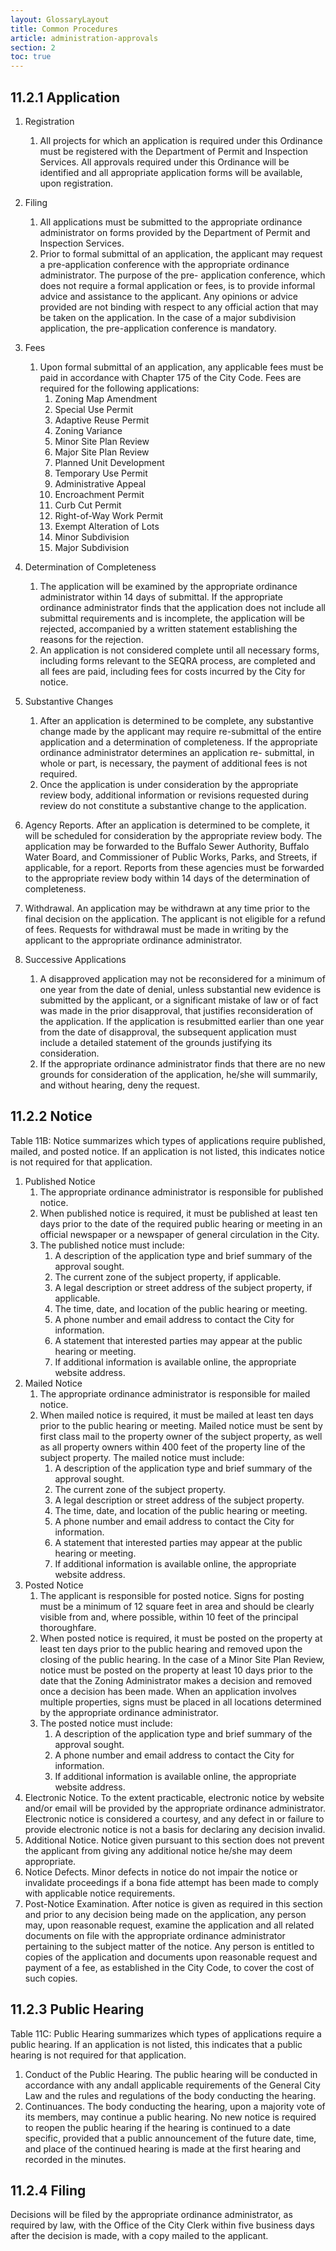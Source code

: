 ```yaml
---
layout: GlossaryLayout
title: Common Procedures
article: administration-approvals
section: 2
toc: true
---
```


## 11.2.1 Application

1. Registration
   1. All projects for which an application is required under this Ordinance must be registered with the Department of Permit and Inspection Services. All approvals required under this Ordinance will be identified and all appropriate application forms will be available, upon registration.
2. Filing
   1. All applications must be submitted to the appropriate ordinance administrator on forms provided by the Department of Permit and Inspection Services.
   2. Prior to formal submittal of an application, the applicant may request a pre-application conference with the appropriate ordinance administrator. The purpose of the pre- application conference, which does not require a formal application or fees, is to provide informal advice and assistance to the applicant. Any opinions or advice provided are not binding with respect to any official action that may be taken on the application. In the case of a major subdivision application, the pre-application conference is mandatory.
3. Fees

   1. Upon formal submittal of an application, any applicable fees must be paid in accordance with Chapter 175 of the City Code. Fees are required for the following applications:
      1. Zoning Map Amendment
      2. Special Use Permit
      3. Adaptive Reuse Permit
      4. Zoning Variance
      5. Minor Site Plan Review
      6. Major Site Plan Review
      7. Planned Unit Development
      8. Temporary Use Permit
      9. Administrative Appeal
      10. Encroachment Permit
      11. Curb Cut Permit
      12. Right-of-Way Work Permit
      13. Exempt Alteration of Lots
      14. Minor Subdivision
      15. Major Subdivision

4. Determination of Completeness
   1. The application will be examined by the appropriate ordinance administrator within 14 days of submittal. If the appropriate ordinance administrator finds that the application does not include all submittal requirements and is incomplete, the application will be rejected, accompanied by a written statement establishing the reasons for the rejection.
   2. An application is not considered complete until all necessary forms, including forms relevant to the SEQRA process, are completed and all fees are paid, including fees for costs incurred by the City for notice.
5. Substantive Changes
   1. After an application is determined to be complete, any substantive change made by the applicant may require re-submittal of the entire application and a determination of completeness. If the appropriate ordinance administrator determines an application re- submittal, in whole or part, is necessary, the payment of additional fees is not required.
   2. Once the application is under consideration by the appropriate review body, additional information or revisions requested during review do not constitute a substantive change to the application.
6. Agency Reports. After an application is determined to be complete, it will be scheduled for consideration by the appropriate review body. The application may be forwarded to the Buffalo Sewer Authority, Buffalo Water Board, and Commissioner of Public Works, Parks, and Streets, if applicable, for a report. Reports from these agencies must be forwarded to the appropriate review body within 14 days of the determination of completeness.
7. Withdrawal. An application may be withdrawn at any time prior to the final decision on the application. The applicant is not eligible for a refund of fees. Requests for withdrawal must be made in writing by the applicant to the appropriate ordinance administrator.
8. Successive Applications
   1. A disapproved application may not be reconsidered for a minimum of one year from the date of denial, unless substantial new evidence is submitted by the applicant, or a significant mistake of law or of fact was made in the prior disapproval, that justifies reconsideration of the application. If the application is resubmitted earlier than one year from the date of disapproval, the subsequent application must include a detailed statement of the grounds justifying its consideration.
   2. If the appropriate ordinance administrator finds that there are no new grounds for consideration of the application, he/she will summarily, and without hearing, deny the request.

## 11.2.2 Notice

Table 11B: Notice summarizes which types of applications require published, mailed, and posted notice. If an application is not listed, this indicates notice is not required for that application.

1. Published Notice
   1. The appropriate ordinance administrator is responsible for published notice.
   2. When published notice is required, it must be published at least ten days prior to the date of the required public hearing or meeting in an official newspaper or a newspaper of general circulation in the City.
   3. The published notice must include:
      1. A description of the application type and brief summary of the approval sought.
      2. The current zone of the subject property, if applicable.
      3. A legal description or street address of the subject property, if applicable.
      4. The time, date, and location of the public hearing or meeting.
      5. A phone number and email address to contact the City for information.
      6. A statement that interested parties may appear at the public hearing or meeting.
      7. If additional information is available online, the appropriate website address.
2. Mailed Notice
   1. The appropriate ordinance administrator is responsible for mailed notice.
   2. When mailed notice is required, it must be mailed at least ten days prior to the public hearing or meeting. Mailed notice must be sent by first class mail to the property owner of the subject property, as well as all property owners within 400 feet of the property line of the subject property. The mailed notice must include:
      1. A description of the application type and brief summary of the approval sought.
      2. The current zone of the subject property.
      3. A legal description or street address of the subject property.
      4. The time, date, and location of the public hearing or meeting.
      5. A phone number and email address to contact the City for information.
      6. A statement that interested parties may appear at the public hearing or meeting.
      7. If additional information is available online, the appropriate website address.
3. Posted Notice
   1. The applicant is responsible for posted notice. Signs for posting must be a minimum of 12 square feet in area and should be clearly visible from and, where possible, within 10 feet of the principal thoroughfare.
   2. When posted notice is required, it must be posted on the property at least ten days prior to the public hearing and removed upon the closing of the public hearing. In the case of a Minor Site Plan Review, notice must be posted on the property at least 10 days prior to the date that the Zoning Administrator makes a decision and removed once a decision has been made. When an application involves multiple properties, signs must be placed in all locations determined by the appropriate ordinance administrator.
   3. The posted notice must include:
      1. A description of the application type and brief summary of the approval sought.
      2. A phone number and email address to contact the City for information.
      3. If additional information is available online, the appropriate website address.
4. Electronic Notice. To the extent practicable, electronic notice by website and/or email will be provided by the appropriate ordinance administrator. Electronic notice is considered a courtesy, and any defect in or failure to provide electronic notice is not a basis for declaring any decision invalid.
5. Additional Notice. Notice given pursuant to this section does not prevent the applicant from giving any additional notice he/she may deem appropriate.
6. Notice Defects. Minor defects in notice do not impair the notice or invalidate proceedings if a bona fide attempt has been made to comply with applicable notice requirements.
7. Post-Notice Examination. After notice is given as required in this section and prior to any decision being made on the application, any person may, upon reasonable request, examine the application and all related documents on file with the appropriate ordinance administrator pertaining to the subject matter of the notice. Any person is entitled to copies of the application and documents upon reasonable request and payment of a fee, as established in the City Code, to cover the cost of such copies.

## 11.2.3 Public Hearing

Table 11C: Public Hearing summarizes which types of applications require a public hearing. If an application is not listed, this indicates that a public hearing is not required for that application.

1. Conduct of the Public Hearing. The public hearing will be conducted in accordance with any andall applicable requirements of the General City Law and the rules and regulations of the body conducting the hearing.
2. Continuances. The body conducting the hearing, upon a majority vote of its members, may continue a public hearing. No new notice is required to reopen the public hearing if the hearing is continued to a date specific, provided that a public announcement of the future date, time, and place of the continued hearing is made at the first hearing and recorded in the minutes.

## 11.2.4 Filing

Decisions will be filed by the appropriate ordinance administrator, as required by law, with the Office of the City Clerk within five business days after the decision is made, with a copy mailed to the applicant.
